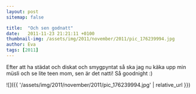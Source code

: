 ```yaml
---
layout: post
sitemap: false

title:  "Och sen godnatt"
date:   2011-11-23 21:21:11 +0100
thumbnail-img: /assets/img/2011/november/2011/pic_176239994.jpg
author: Eva
tags: [2011]
---
```


Efter att ha städat och diskat och smygpyntat så ska jag nu käka upp min müsli och se lite teen mom, sen är det natti! Så goodnight :)

![]({{ '/assets/img/2011/november/2011/pic_176239994.jpg'  | relative_url }})

